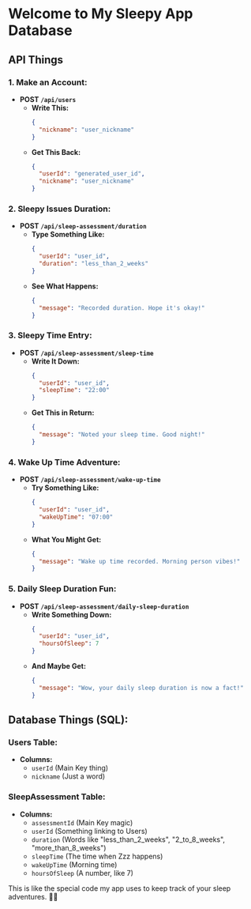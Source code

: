 # Welcome to My Sleepy App Database

## API Things

### 1. Make an Account:

- **POST `/api/users`**
  - **Write This:**
    ```json
    {
      "nickname": "user_nickname"
    }
    ```
  - **Get This Back:**
    ```json
    {
      "userId": "generated_user_id",
      "nickname": "user_nickname"
    }
    ```

### 2. Sleepy Issues Duration:

- **POST `/api/sleep-assessment/duration`**
  - **Type Something Like:**
    ```json
    {
      "userId": "user_id",
      "duration": "less_than_2_weeks"
    }
    ```
  - **See What Happens:**
    ```json
    {
      "message": "Recorded duration. Hope it's okay!"
    }
    ```

### 3. Sleepy Time Entry:

- **POST `/api/sleep-assessment/sleep-time`**
  - **Write It Down:**
    ```json
    {
      "userId": "user_id",
      "sleepTime": "22:00"
    }
    ```
  - **Get This in Return:**
    ```json
    {
      "message": "Noted your sleep time. Good night!"
    }
    ```

### 4. Wake Up Time Adventure:

- **POST `/api/sleep-assessment/wake-up-time`**
  - **Try Something Like:**
    ```json
    {
      "userId": "user_id",
      "wakeUpTime": "07:00"
    }
    ```
  - **What You Might Get:**
    ```json
    {
      "message": "Wake up time recorded. Morning person vibes!"
    }
    ```

### 5. Daily Sleep Duration Fun:

- **POST `/api/sleep-assessment/daily-sleep-duration`**
  - **Write Something Down:**
    ```json
    {
      "userId": "user_id",
      "hoursOfSleep": 7
    }
    ```
  - **And Maybe Get:**
    ```json
    {
      "message": "Wow, your daily sleep duration is now a fact!"
    }
    ```

## Database Things (SQL):

### Users Table:

- **Columns:**
  - `userId` (Main Key thing)
  - `nickname` (Just a word)

### SleepAssessment Table:

- **Columns:**
  - `assessmentId` (Main Key magic)
  - `userId` (Something linking to Users)
  - `duration` (Words like "less_than_2_weeks", "2_to_8_weeks", "more_than_8_weeks")
  - `sleepTime` (The time when Zzz happens)
  - `wakeUpTime` (Morning time)
  - `hoursOfSleep` (A number, like 7)

This is like the special code my app uses to keep track of your sleep adventures. 🌙✨
